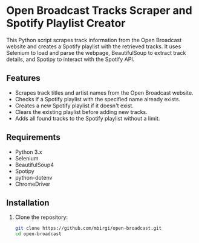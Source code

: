 # Open Broadcast Tracks Scraper and Spotify Playlist Creator

This Python script scrapes track information from the Open Broadcast website and creates a Spotify playlist with the retrieved tracks. It uses Selenium to load and parse the webpage, BeautifulSoup to extract track details, and Spotipy to interact with the Spotify API.

## Features
- Scrapes track titles and artist names from the Open Broadcast website.
- Checks if a Spotify playlist with the specified name already exists.
- Creates a new Spotify playlist if it doesn't exist.
- Clears the existing playlist before adding new tracks.
- Adds all found tracks to the Spotify playlist without a limit.

## Requirements
- Python 3.x
- Selenium
- BeautifulSoup4
- Spotipy
- python-dotenv
- ChromeDriver

## Installation
1. Clone the repository:
   ```bash
   git clone https://github.com/mbirgi/open-broadcast.git
   cd open-broadcast
